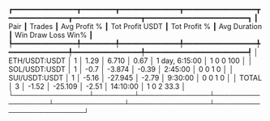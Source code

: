 ┏━━━━━━━━━━━━━━━┳━━━━━━━━┳━━━━━━━━━━━━━━┳━━━━━━━━━━━━━━━━━┳━━━━━━━━━━━━━━┳━━━━━━━━━━━━━━━━┳━━━━━━━━━━━━━━━━━━━━━━━━┓
┃          Pair ┃ Trades ┃ Avg Profit % ┃ Tot Profit USDT ┃ Tot Profit % ┃   Avg Duration ┃  Win  Draw  Loss  Win% ┃
┡━━━━━━━━━━━━━━━╇━━━━━━━━╇━━━━━━━━━━━━━━╇━━━━━━━━━━━━━━━━━╇━━━━━━━━━━━━━━╇━━━━━━━━━━━━━━━━╇━━━━━━━━━━━━━━━━━━━━━━━━┩
│ ETH/USDT:USDT │      1 │         1.29 │           6.710 │         0.67 │ 1 day, 6:15:00 │    1     0     0   100 │
│ SOL/USDT:USDT │      1 │         -0.7 │          -3.874 │        -0.39 │        2:45:00 │    0     0     1     0 │
│ SUI/USDT:USDT │      1 │        -5.16 │         -27.945 │        -2.79 │        9:30:00 │    0     0     1     0 │
│         TOTAL │      3 │        -1.52 │         -25.109 │        -2.51 │       14:10:00 │    1     0     2  33.3 │
└───────────────┴────────┴──────────────┴─────────────────┴──────────────┴────────────────┴────────────────────────┘
